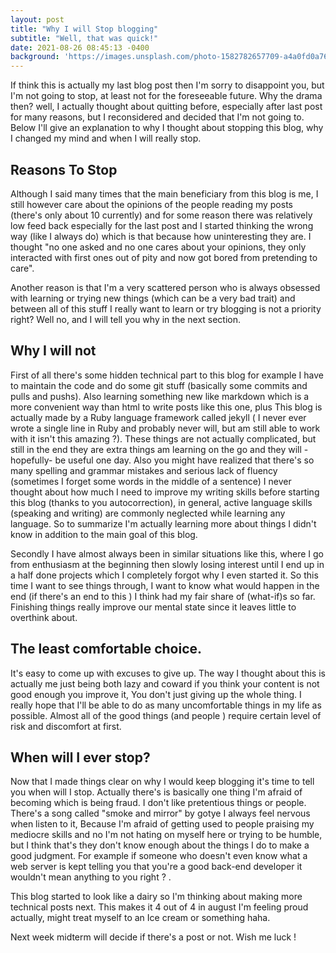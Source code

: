 ```yaml
---
layout: post
title: "Why I will Stop blogging"
subtitle: "Well, that was quick!"
date: 2021-08-26 08:45:13 -0400
background: 'https://images.unsplash.com/photo-1582782657709-a4a0fd0a767e?ixid=MnwxMjA3fDB8MHxwaG90by1wYWdlfHx8fGVufDB8fHx8&ixlib=rb-1.2.1&auto=format&fit=crop&w=400&q=80'
---
```




If think this is actually my last blog post then I'm sorry to disappoint you, but I'm not going to stop, at least not for the foreseeable future. Why the drama then? well, I actually thought about quitting before, especially after last post for many reasons, but I reconsidered and decided that I'm not going to. Below I'll give an explanation to why I thought about stopping this blog, why I changed my mind and when I will really stop. 

## Reasons To Stop
Although I said many times that the main beneficiary from this blog is me, I still however care about the opinions of the people reading my posts (there's only about 10 currently) and for some reason there was relatively low feed back especially for the last post and I started thinking the wrong way (like I always do) which is that because how uninteresting they are. I thought "no one asked and no one cares about your opinions, they only interacted with first ones out of pity and now got bored from pretending to care". 

Another reason is that I'm a very scattered person who is always obsessed with learning or trying new things (which can be a very bad trait) and between all of this stuff I really want to learn or try blogging is not a priority right? Well no, and I will tell you why in the next section.


## Why I will not 
First of all there's some hidden technical part to this blog for example I have to maintain the code and do some git stuff (basically some commits and pulls and pushs). Also learning something new like markdown which is a more convenient way than html to write posts like this one,  plus This blog is actually made by a Ruby language framework called jekyll ( I never ever wrote a single line in Ruby and probably never will, but am still able to work with it isn't this amazing ?). These things are not actually complicated, but still in the end they are extra things am learning on the go and they will -hopefully- be useful one day.
Also you might have realized that there's so many spelling and grammar mistakes and serious lack of fluency (sometimes I forget some words in the middle of a sentence) I never thought about how much I need to improve my writing skills before starting this blog (thanks to you autocorrection), in general, active language skills (speaking and writing) are commonly neglected while learning any language. So to summarize I'm actually learning more about things I didn't know in addition to the main goal of this blog. 

Secondly I have almost always been in similar situations like this, where I go from enthusiasm at the beginning then slowly losing interest until I end up in a half done projects which I completely forgot why I even started it. So this time I want to see things through, I want to know what would happen in the end (if there's an end to this ) I think had my fair share of (what-if)s so far. Finishing things really improve our mental state since it leaves little to overthink about.  

## The least comfortable choice.
It's easy to come up with excuses to give up. The way I thought about this is actually me just being both lazy and coward if you think your content is not good enough you improve it, You don't just giving up the whole thing. 
I really hope that I'll be able to do as many uncomfortable things in my life as possible. Almost all of the good things (and people ) require certain level of risk and discomfort at first. 
## When will I ever stop? 
Now that I made things clear on why I would keep blogging it's time to tell you when will I stop. Actually there's is basically one thing I'm  afraid of becoming which is being fraud. I don't like pretentious things or people.
There's a song called "smoke and mirror" by gotye I always feel nervous when listen to it, Because I'm afraid of getting used to people praising my mediocre skills and no I'm not hating on myself here or trying to be humble, but I think that's they don't know enough about the things I do to make a good judgment. For example if someone who doesn't even know what a  web server is kept telling you that you're a good back-end developer it wouldn't mean anything to you right ? .

This blog started to look like a dairy so I'm thinking about making more technical posts next. This makes it 4 out of 4 in august I'm feeling proud actually, might treat myself to an Ice cream or something haha. 

Next week midterm will decide if there's a post or not. Wish me luck !